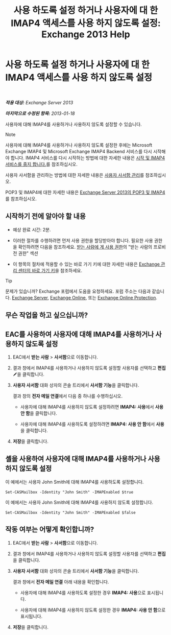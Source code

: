 ﻿---
title: '사용 하도록 설정 하거나 사용자에 대 한 IMAP4 액세스를 사용 하지 않도록 설정: Exchange 2013 Help'
TOCTitle: 사용 하도록 설정 하거나 사용자에 대 한 IMAP4 액세스를 사용 하지 않도록 설정
ms:assetid: a685fae4-b6f1-42fe-8bdc-5f99f9617799
ms:mtpsurl: https://technet.microsoft.com/ko-kr/library/Bb676481(v=EXCHG.150)
ms:contentKeyID: 50483888
ms.date: 05/22/2018
mtps_version: v=EXCHG.150
ms.translationtype: MT
---

# 사용 하도록 설정 하거나 사용자에 대 한 IMAP4 액세스를 사용 하지 않도록 설정

 

_**적용 대상:** Exchange Server 2013_

_**마지막으로 수정된 항목:** 2013-01-18_

사용자에 대해 IMAP4를 사용하거나 사용하지 않도록 설정할 수 있습니다.


> [!NOTE]
> 사용자에 대해 IMAP4를 사용하거나 사용하지 않도록 설정한 후에는 Microsoft Exchange IMAP4 및 Microsoft Exchange IMAP4 Backend 서비스를 다시 시작해야 합니다. IMAP4 서비스를 다시 시작하는 방법에 대한 자세한 내용은 <A href="start-and-stop-the-imap4-services-exchange-2013-help.md">시작 및 IMAP4 서비스를 중지 합니다.</A>를 참조하십시오.



사용자 사서함을 관리하는 방법에 대한 자세한 내용은 [사용자 사서함 관리](https://docs.microsoft.com/ko-kr/exchange/recipients-in-exchange-online/manage-user-mailboxes/manage-user-mailboxes)를 참조하십시오.

POP3 및 IMAP4에 대한 자세한 내용은 [Exchange Server 2013의 POP3 및 IMAP4](pop3-and-imap4-in-exchange-server-2013-exchange-2013-help.md)를 참조하십시오.

## 시작하기 전에 알아야 할 내용

  - 예상 완료 시간: 2분.

  - 이러한 절차를 수행하려면 먼저 사용 권한을 할당받아야 합니다. 필요한 사용 권한을 확인하려면 다음을 참조하세요. [받는 사람에 게 사용 권한](recipients-permissions-exchange-2013-help.md)의 "받는 사람의 프로비전 권한" 섹션

  - 이 항목의 절차에 적용할 수 있는 바로 가기 키에 대한 자세한 내용은 [Exchange 관리 센터의 바로 가기 키](keyboard-shortcuts-in-the-exchange-admin-center-exchange-online-protection-help.md)을 참조하세요.


> [!TIP]
> 문제가 있습니까? Exchange 포럼에서 도움을 요청하세요. 포럼 주소는 다음과 같습니다. <A href="https://go.microsoft.com/fwlink/p/?linkid=60612">Exchange Server</A>, <A href="https://go.microsoft.com/fwlink/p/?linkid=267542">Exchange Online</A>, 또는 <A href="https://go.microsoft.com/fwlink/p/?linkid=285351">Exchange Online Protection</A>.



## 무슨 작업을 하고 싶으십니까?

## EAC를 사용하여 사용자에 대해 IMAP4를 사용하거나 사용하지 않도록 설정

1.  EAC에서 **받는 사람** \> **사서함**으로 이동합니다.

2.  결과 창에서 IMAP4를 사용하거나 사용하지 않도록 설정할 사용자를 선택하고 **편집**![편집 아이콘](images/JJ218640.6f53ccb2-1f13-4c02-bea0-30690e6ea71d(EXCHG.150).gif "편집 아이콘")을 클릭합니다.

3.  **사용자 사서함** 대화 상자의 콘솔 트리에서 **사서함 기능**을 클릭합니다.
    
    결과 창의 **전자 메일 연결**에서 다음 중 하나를 수행하십시오.
    
      - 사용자에 대해 IMAP4를 사용하지 않도록 설정하려면 **IMAP4: 사용**에서 **사용 안 함**을 클릭합니다.
    
      - 사용자에 대해 IMAP4를 사용하도록 설정하려면 **IMAP4: 사용 안 함**에서 **사용**을 클릭합니다.

4.  **저장**을 클릭합니다.

## 셸을 사용하여 사용자에 대해 IMAP4를 사용하거나 사용하지 않도록 설정

이 예에서는 사용자 John Smith에 대해 IMAP4를 사용하도록 설정합니다.

    Set-CASMailbox -Identity "John Smith" -IMAPEnabled $true

이 예에서는 사용자 John Smith에 대해 IMAP4를 사용하지 않도록 설정합니다.

    Set-CASMailbox -Identity "John Smith" -IMAPEnabled $false

## 작동 여부는 어떻게 확인합니까?

1.  EAC에서 **받는 사람** \> **사서함**으로 이동합니다.

2.  결과 창에서 IMAP4를 사용하거나 사용하지 않도록 설정할 사용자를 선택하고 **편집**을 클릭합니다.

3.  **사용자 사서함** 대화 상자의 콘솔 트리에서 **사서함 기능**을 클릭합니다.
    
    결과 창에서 **전자 메일 연결** 아래 내용을 확인합니다.
    
      - 사용자에 대해 IMAP4를 사용하도록 설정한 경우 **IMAP4: 사용**으로 표시됩니다.
    
      - 사용자에 대해 IMAP4를 사용하지 않도록 설정한 경우 **IMAP4: 사용 안 함**으로 표시됩니다.

4.  **저장**을 클릭합니다.

